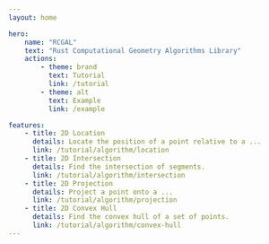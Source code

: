 ```yaml
---
layout: home

hero:
    name: "RCGAL"
    text: "Rust Computational Geometry Algorithms Library"
    actions:
        - theme: brand
          text: Tutorial
          link: /tutorial
        - theme: alt
          text: Example
          link: /example

features:
    - title: 2D Location
      details: Locate the position of a point relative to a ...
      link: /tutorial/algorithm/location
    - title: 2D Intersection
      details: Find the intersection of segments.
      link: /tutorial/algorithm/intersection
    - title: 2D Projection
      details: Project a point onto a ...
      link: /tutorial/algorithm/projection
    - title: 2D Convex Hull
      details: Find the convex hull of a set of points.
      link: /tutorial/algorithm/convex-hull
---
```

